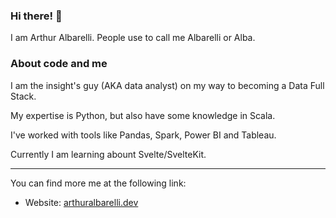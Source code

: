 ### Hi there! 👋

I am Arthur Albarelli. People use to call me Albarelli or Alba.

### About code and me

I am the insight's guy (AKA data analyst) on my way to becoming a Data Full Stack.

My expertise is Python, but also have some knowledge in Scala.

I've worked with tools like Pandas, Spark, Power BI and Tableau.

Currently I am learning abount Svelte/SvelteKit.

---

You can find more me at the following link:
* Website: [arthuralbarelli.dev](https://arthuralbarelli.dev/)
